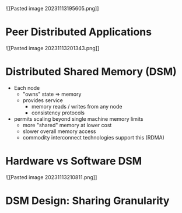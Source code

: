 ![[Pasted image 20231113195605.png]]
# Peer Distributed Applications
![[Pasted image 20231113201343.png]]
# Distributed Shared Memory (DSM)
- Each node
	- "owns" state => memory
	- provides service
		- memory reads / writes from any node
		- consistency protocols
- permits scaling beyond single machine memory limits
	- more "shared" memory at lower cost
	- slower overall memory access
	- commodity interconnect technologies support this (RDMA)
# Hardware vs Software DSM
![[Pasted image 20231113210811.png]]
# DSM Design: Sharing Granularity
